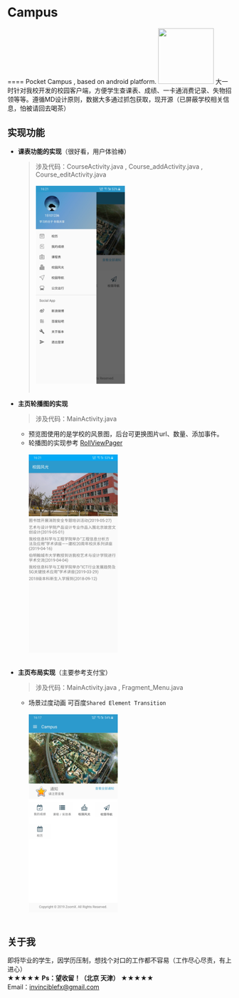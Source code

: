 # Campus
====
Pocket Campus , based on android platform.
<img width="125" height="125" src="https://github.com/longer96/CDTU/blob/master/images/logo.png"/>
大一时针对我校开发的校园客户端，方便学生查课表、成绩、一卡通消费记录、失物招领等等。遵循MD设计原则，数据大多通过抓包获取，现开源（已屏蔽学校相关信息，怕被请回去喝茶）

实现功能
----
* **课表功能的实现**（很好看，用户体验棒）
  > 涉及代码：CourseActivity.java , Course_addActivity.java , Course_editActivity.java
  <br><br><img width="200px" style="max-width:100%;" src="https://github.com/ZoomZFX/Campus/blob/master/162101_Campus.jpg"/>
<br><br>

* **主页轮播图的实现**
  > 涉及代码：MainActivity.java
  * 预览图使用的是学校的风景图，后台可更换图片url、数量、添加事件。
  * 轮播图的实现参考 [RollViewPager](https://github.com/Jude95/RollViewPager)
  <br><br><img width="200px" style="max-width:100%;" src="https://github.com/ZoomZFX/Campus/blob/master/162128_Campus.jpg"/>
<br><br>

* **主页布局实现**（主要参考支付宝）
  > 涉及代码：MainActivity.java , Fragment_Menu.java
  * 场景过度动画 可百度`Shared Element Transition`
  <br><br><img width="200px" style="max-width:100%;" src="https://github.com/ZoomZFX/Campus/blob/master/161744_Campus.jpg"/>
<br><br>

关于我
----
即将毕业的学生，因学历压制，想找个对口的工作都不容易（工作尽心尽责，有上进心）   
<br>★★★★★   **Ps：望收留！（北京 天津）**   ★★★★★
<br>Email：invinciblefx@gmail.com
